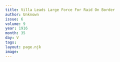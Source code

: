 ```yaml
---
title: Villa Leads Large Force For Raid On Border
author: Unknown
issue: 6
volume: 9
year: 1916
month: 35
day: V
tags:
layout: page.njk
image:
---
```


